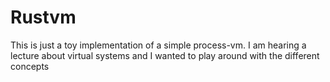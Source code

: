 # Rustvm
This is just a toy implementation of a simple process-vm. I am hearing a lecture about virtual systems and I wanted to play around with the different concepts